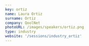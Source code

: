 ```yaml
---
key: ortiz
name: Laura Ortiz
surname: Ortiz
company: QoolNet
photoURL: /images/speakers/ortiz.png
type: industry
website: '/sessions/industry_ortiz'
---
```

